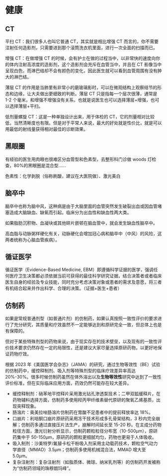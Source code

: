 # 健康

## CT

平扫 CT：我们很多人也叫它普通 CT，其实就是相比增强 CT 而言的，你不需要注射任何造影剂，只需要进到那个滚筒洗衣机里面，进行一次全面的扫描而已。

增强 CT：在做增强 CT 的时候，会有护士在做的过程当中，以非常快的速度向你的体内注射高浓度的造影剂，这个造影剂会充斥在血管当中，并且在 CT 影像当中呈现白色，而淋巴结却不会有颜色的变化，因此医生就可以看到血管周围有没有肿大的淋巴结。

薄层 CT 的作用是当肺里有非常小的磨玻璃影时，可以在微观结构上观察结节的形态和边缘，让大夫做出更细致的判断。薄层 CT 只是指每一个层次很薄，通常是 1-2 个毫米，和增强不增强没有关系，也就是说医生也可以选择薄层+增强，也可以选择薄层+平扫。

低剂量螺旋 CT：这是一种单独设计出来，用于体检的 CT，它的剂量相对比较低，当然清晰度也有限。但是对于平常人来说，最大的好处就是性价比，就是可以用最低的射线量获得相对最佳的诊断效果。

## 黑眼圈

有经验的医生用肉眼也很难区分血管型和色素型，去整形科门诊做 woods 灯检查，80%的黑眼圈是混合型……

色素性：化学剥脱（俗称刷酸，建议在大医院做）、激光美白

## 脑卒中

脑卒中也称为脑中风，这种病是由于大脑里面的血管突然发生破裂出血或因血管堵塞造成大脑缺血、缺氧而引起。临床分为出血性和缺血性两大类。

如果脂肪沉积物、血凝块或其他碎片嵌顿在脑血管中，就会发生缺血性脑卒中。

高血脂与动脉粥样硬化有关，动脉硬化会增加冠心病和脑卒中（中风）的风险，这两者统称为心脑血管疾病）。

## 循证医学

循证医学（Evidence-Based Medicine, EBM）即遵循科学证据的医学，强调任何医疗卫生决策都必须依据当前可获得的最佳科学研究证据，结合决策者或者临床医生自身的经验及专业技能，同时充分考虑决策对象或患者的需求及意愿，将三者有机结合起来并作出科学、合理的决策。（证据+医生+患者）

## 仿制药

如果是常规普通剂型（如普通片剂）的仿制药，如果认真按照一致性评价的要求进行了充分研究，其质量和疗效虽然不一定能够达到和原研完全一致，但总体上也是有保障的。

但对于某些特殊剂型的药物来说，由于现实存在的技术壁垒，以及现有的一致性评价技术要求仍然存在一定的局限性，还是建议大家尽量选择原研药物，以更好地保证药物疗效。

根据 2023 年《美国医学会杂志》（JAMA）的研究，通过生物等效性（BE）试验的仿制药中，缓控释制剂、吸入剂等特殊剂型的临床疗效差异率高达 20%-30%。很多时候仿制药虽然在体外溶出以及**生物等效性**研究中达到了一致性评价标准，但在实际临床应用方面，药效仍然可能存在较大差异。

- 缓控释制剂：硝苯地平控释片采用激光钻孔渗透泵技术；二甲双胍缓释片，在药物辅料选择方面，仿制药多使用羟丙甲纤维素替代原研的聚氧乙烯基质，出现突释现象。
- 肠溶片：奥美拉唑肠溶片仿制药在胃酸不足患者中的提前释放率达 18%。
- 口崩片：利培酮口崩片原研药采用冻干技术形成多孔骨架结构，3 秒内完全崩解；仿制药多通过直接压片法生产，崩解时间延长至 15-20 秒。在主成分药物粒径方面，激光衍射分析显示，仿制药颗粒粒径分布宽（10-500μm），原研药集中于 50-150μm，原研药的颗粒更细腻均匀，药物也更易于人体吸收。
- 吸入制剂：沙美特罗/氟替卡松干粉吸入剂采用主动载药技术，颗粒空气动力学直径（MMAD）3.5μm；仿制药多使用机械混合法，MMAD 增大至 5.0μm。
- 复杂注射剂：复杂注射剂（如脂质体、微球、纳米乳剂等）的仿制药开发被称为“仿制药领域的珠穆朗玛峰”。
